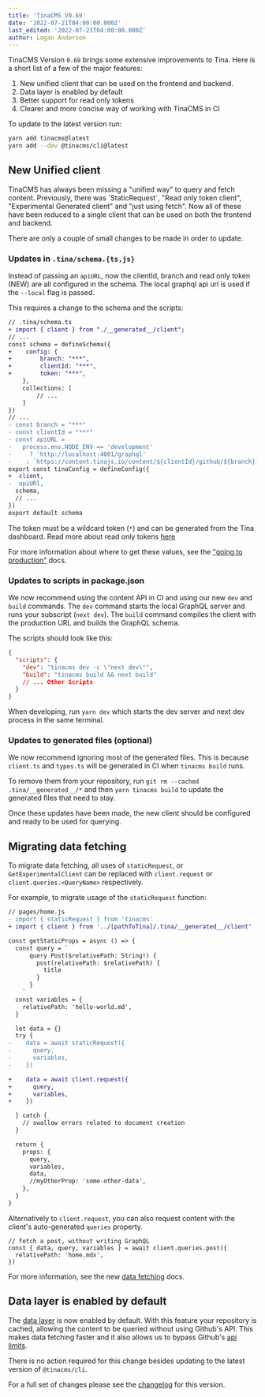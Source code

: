 ```yaml
---
title: 'TinaCMS V0.69'
date: '2022-07-21T04:00:00.000Z'
last_edited: '2022-07-21T04:00:00.000Z'
author: Logan Anderson
---
```


TinaCMS Version `0.69` brings some extensive improvements to Tina. Here is a short list of a few of the major features:

1.  New unified client that can be used on the frontend and backend.
2.  Data layer is enabled by default
3.  Better support for read only tokens
4.  Clearer and more concise way of working with TinaCMS in CI

To update to the latest version run:

```bash
yarn add tinacms@latest
yarn add --dev @tinacms/cli@latest
```

## New Unified client

TinaCMS has always been missing a "unified way" to query and fetch content. Previously, there was \`StaticRequest\`, "Read only token client", "Experimental Generated client" and "just using fetch". Now all of these have been reduced to a single client that can be used on both the frontend and backend.

There are only a couple of small changes to be made in order to update.

### Updates in `.tina/schema.{ts,js}`

Instead of passing an `apiURL`, now the clientId, branch and read only token (NEW) are all configured in the schema. The local graphql api url is used if the `--local` flag is passed.

This requires a change to the schema and the scripts:

```diff
// .tina/schema.ts
+ import { client } from "./__generated__/client";
// ...
const schema = defineSchema({
+    config: {
+        branch: "***",
+        clientId: "***",
+        token: "***",
    },
    collections: [
        // ...
    ]
})
// ...
- const branch = "***"
- const clientId = "***"
- const apiURL =
-   process.env.NODE_ENV == 'development'
-     ? 'http://localhost:4001/graphql'
-    : `https://content.tinajs.io/content/${clientId}/github/${branch}`
export const tinaConfig = defineConfig({
+  client,
-  apiURl,
  schema,
  // ...
})
export default schema
```

The token must be a wildcard token (`*`) and can be generated from the Tina dashboard. Read more about read only tokens [here](https://tina.io/docs/graphql/read-only-tokens/)

For more information about where to get these values, see the ["going to production"](/docs/tina-cloud/connecting-site/#enabling-tina-cloud-in-tinacms) docs.

### Updates to scripts in package.json

We now recommend using the content API in CI and using our new `dev` and `build` commands. The `dev` command starts the local GraphQL server and runs your subscript (`next dev`). The `build` command compiles the client with the production URL and builds the GraphQL schema.

The scripts should look like this:

```json
{
  "scripts": {
    "dev": "tinacms dev -c \"next dev\"",
    "build": "tinacms build && next build"
    // ... Other Scripts
  }
}
```

When developing, run `yarn dev` which starts the dev server and next dev process in the same terminal.

### Updates to generated files (optional)

We now recommend ignoring most of the generated files. This is because `client.ts` and `types.ts` will be generated in CI when `tinacms build` runs.

To remove them from your repository, run `git rm --cached .tina/__generated__/*` and then `yarn tinacms build` to update the generated files that need to stay.

Once these updates have been made, the new client should be configured and ready to be used for querying.

## Migrating data fetching

To migrate data fetching, all uses of `staticRequest`, or `GetExperimentalClient` can be replaced with `client.request` or `client.queries.<QueryName>` respectively.

For example, to migrate usage of the `staticRequest` function:

```diff
// pages/home.js
- import { staticRequest } from 'tinacms'
+ import { client } from '../[pathToTina]/.tina/__generated__/client'

const getStaticProps = async () => {
  const query = `
      query Post($relativePath: String!) {
        post(relativePath: $relativePath) {
          title
        }
      }
    `
  const variables = {
    relativePath: 'hello-world.md',
  }

  let data = {}
  try {
-    data = await staticRequest({
-      query,
-      variables,
-    })

+    data = await client.request({
+      query,
+      variables,
+    })

  } catch {
    // swallow errors related to document creation
  }

  return {
    props: {
      query,
      variables,
      data,
      //myOtherProp: 'some-other-data',
    },
  }
}
```

Alternatively to `client.request`, you can also request content with the client's auto-generated `queries` property.

```tsx
// fetch a post, without writing GraphQL
const { data, query, variables } = await client.queries.post({
  relativePath: 'home.mdx',
})
```

For more information, see the new [data fetching](/docs/features/data-fetching) docs.

## Data layer is enabled by default

The [data layer](/docs/reference/content-api/data-layer/) is now enabled by default. With this feature your repository is cached, allowing the content to be queried without using Github's API. This makes data fetching faster and it also allows us to bypass Github's [api limits](https://docs.github.com/en/developers/apps/building-github-apps/rate-limits-for-github-apps).

There is no action required for this change besides updating to the latest version of `@tinacms/cli`.

For a full set of changes please see the [changelog](https://github.com/tinacms/tinacms/pull/3041) for this version.

